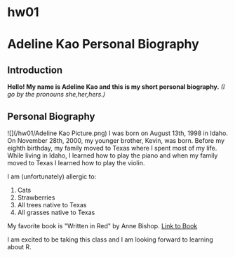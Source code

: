 # hw01

# Adeline Kao Personal Biography
## Introduction
**Hello! My name is Adeline Kao and this is my short personal biography.**
*(I go by the pronouns she,her,hers.)*
## Personal Biography
![](/hw01/Adeline Kao Picture.png)
I was born on August 13th, 1998 in Idaho.
On November 28th, 2000, my younger brother, Kevin, was born.
Before my eighth birthday, my family moved to Texas where I spent most of my life.
While living in Idaho, I learned how to play the piano and when my family moved to Texas I learned how to play the violin.

I am (unfortunately) allergic to:
1. Cats
2. Strawberries
3. All trees native to Texas
4. All grasses native to Texas

My favorite book is "Written in Red" by Anne Bishop.
[Link to Book](https://www.goodreads.com/book/show/15711341-written-in-red?from_search=true&from_srp=true&qid=QvkNeoCoAb&rank=1)

I am excited to be taking this class and I am looking forward to learning about R.